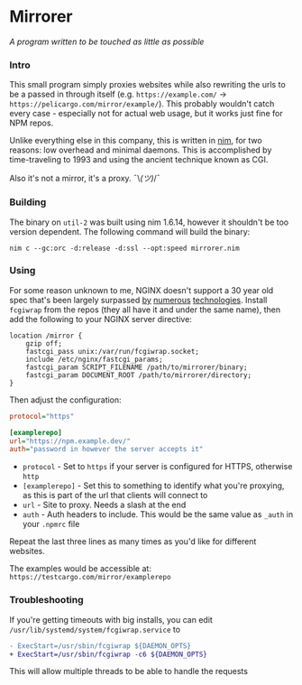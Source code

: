 # Mirrorer
*A program written to be touched as little as possible*

### Intro
This small program simply proxies websites while also rewriting the urls to be a passed in through itself (e.g. `https://example.com/` ->  `https://pelicargo.com/mirror/example/`). This probably wouldn't catch every case - especially not for actual web usage, but it works just fine for NPM repos.

Unlike everything else in this company, this is written in [nim](https://nim-lang.org/), for two reasons: low overhead and minimal daemons. This is accomplished by time-traveling to 1993 and using the ancient technique known as CGI.

Also it's not a mirror, it's a proxy. ¯\\_(ツ)_/¯

### Building
The binary on `util-2` was built using nim 1.6.14, however it shouldn't be too version dependent. The following command will build the binary:

`nim c --gc:orc -d:release -d:ssl --opt:speed mirrorer.nim`

### Using
For some reason unknown to me, NGINX doesn't support a 30 year old spec that's been largely surpassed [by](https://en.wikipedia.org/wiki/FastCGI) [numerous](https://docs.nginx.com/nginx/admin-guide/web-server/reverse-proxy/) [technologies](https://en.wikipedia.org/wiki/Simple_Common_Gateway_Interface). Install `fcgiwrap` from the repos (they all have it and under the same name), then add the following to your NGINX server directive:
```nginx
location /mirror {
    gzip off;
    fastcgi_pass unix:/var/run/fcgiwrap.socket;
    include /etc/nginx/fastcgi_params;
    fastcgi_param SCRIPT_FILENAME /path/to/mirrorer/binary;
    fastcgi_param DOCUMENT_ROOT /path/to/mirrorer/directory;
}
```

Then adjust the configuration:
```ini
protocol="https"

[examplerepo]
url="https://npm.example.dev/"
auth="password in however the server accepts it"
```

* `protocol` - Set to `https` if your server is configured for HTTPS, otherwise `http`
* `[examplerepo]` - Set this to something to identify what you're proxying, as this is part of the url that clients will connect to
* `url` - Site to proxy. Needs a slash at the end
* `auth` - Auth headers to include. This would be the same value as `_auth` in your `.npmrc` file

Repeat the last three lines as many times as you'd like for different websites.

The examples would be accessible at: `https://testcargo.com/mirror/examplerepo`


### Troubleshooting

If you're getting timeouts with big installs, you can edit `/usr/lib/systemd/system/fcgiwrap.service` to 
```diff
- ExecStart=/usr/sbin/fcgiwrap ${DAEMON_OPTS}
+ ExecStart=/usr/sbin/fcgiwrap -c6 ${DAEMON_OPTS}
```
This will allow multiple threads to be able to handle the requests

